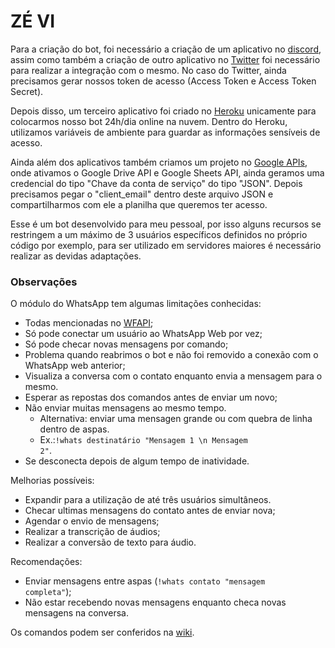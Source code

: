 # ZÉ VI

Para a criação do bot, foi necessário a criação de um aplicativo no [discord](https://discordapp.com/developers/applications/), assim como também a criação de outro aplicativo no [Twitter](https://apps.twitter.com) foi necessário para realizar a integração com o mesmo. No caso do Twitter, ainda precisamos gerar nossos token de acesso (Access Token e Access Token Secret).

Depois disso, um terceiro aplicativo foi criado no [Heroku](https://dashboard.heroku.com/apps/) unicamente para colocarmos nosso bot 24h/dia online na nuvem. Dentro do Heroku, utilizamos variáveis de ambiente para guardar as informações sensíveis de acesso. 

Ainda além dos aplicativos também criamos um projeto no [Google APIs](https://console.developers.google.com/apis/dashboard?), onde ativamos o Google Drive API e Google Sheets API, ainda geramos uma credencial do tipo "Chave da conta de serviço" do tipo "JSON". Depois precisamos pegar o "client_email" dentro deste arquivo JSON e compartilharmos com ele a planilha que queremos ter acesso.

Esse é um bot desenvolvido para meu pessoal, por isso alguns recursos se restringem a um máximo de 3 usuários específicos definidos no próprio código por exemplo, para ser utilizado em servidores maiores é necessário realizar as devidas adaptações.

### Observações

O módulo do WhatsApp tem algumas limitações conhecidas:
- Todas mencionadas no [WFAPI](https://github.com/SapoGitHub/Repositorio-Geral/tree/master/WFAPI);
- Só pode conectar um usuário ao WhatsApp Web por vez;
- Só pode checar novas mensagens por comando;
- Problema quando reabrimos o bot e não foi removido a conexão com o WhatsApp web anterior;
- Visualiza a conversa com o contato enquanto envia a mensagem para o mesmo.
- Esperar as repostas dos comandos antes de enviar um novo;
- Não enviar muitas mensagens ao mesmo tempo. 
	- Alternativa: enviar uma mensagen grande ou com quebra de linha dentro de aspas.
	- Ex.:<code>!whats destinatário "Mensagem 1 \n Mensagem 2"</code>.
- Se desconecta depois de algum tempo de inatividade.

Melhorias possíveis:
- Expandir para a utilização de até três usuários simultâneos.
- Checar ultimas mensagens do contato antes de enviar nova;
- Agendar o envio de mensagens;
- Realizar a transcrição de áudios;
- Realizar a conversão de texto para áudio.

Recomendações:
- Enviar mensagens entre aspas (<code>!whats contato "mensagem completa"</code>);
- Não estar recebendo novas mensagens enquanto checa novas mensagens na conversa.

Os comandos podem ser conferidos na [wiki](https://github.com/SapoGitHub/Ze-VI/wiki/Comandos).
